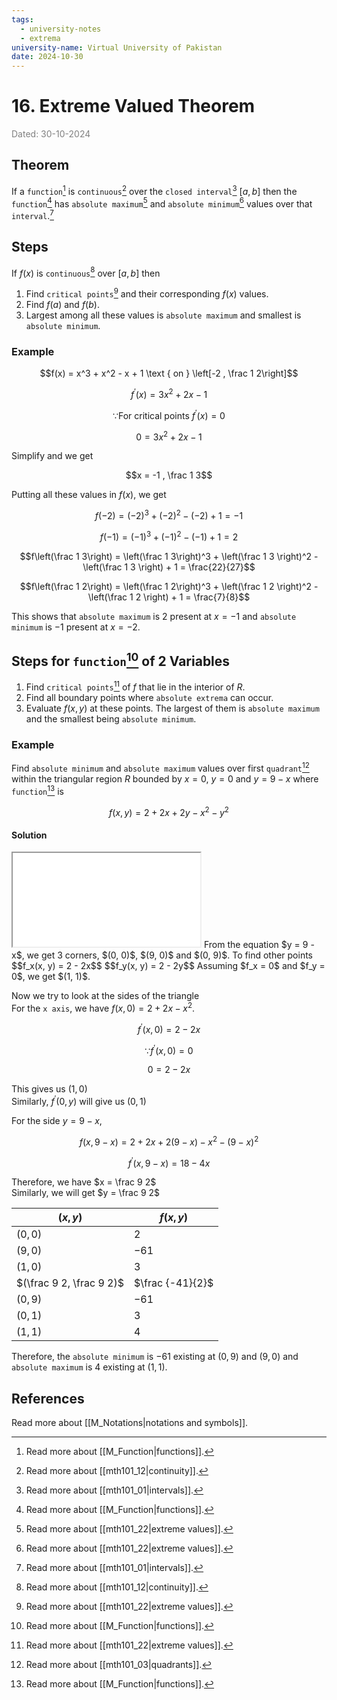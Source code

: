 ```yaml
---
tags:
  - university-notes
  - extrema
university-name: Virtual University of Pakistan
date: 2024-10-30
---
```


# 16. Extreme Valued Theorem

<span style="color: gray;">Dated: 30-10-2024</span>

## Theorem

If a `function`[^1] is `continuous`[^2] over the `closed interval`[^3] $[a, b]$ then the `function`[^1] has `absolute maximum`[^4] and `absolute minimum`[^4] values over that `interval`.[^3]

## Steps

If $f(x)$ is `continuous`[^2] over $[a, b]$ then

1. Find `critical points`[^4] and their corresponding $f(x)$ values.
2. Find $f(a)$ and $f(b)$.
3. Largest among all these values is `absolute maximum` and smallest is `absolute minimum`.

### Example

$$f(x) = x^3 + x^2 - x + 1 \text { on } \left[-2 , \frac 1 2\right]$$

$$f^{\prime}(x) = 3x^2 + 2x - 1$$

$$\because \text{For critical points } f^{\prime}(x) = 0$$

$$0 = 3x^2 + 2x - 1$$

Simplify and we get  

$$x = -1 , \frac 1 3$$

Putting all these values in $f(x)$, we get  

$$f(-2) = (-2)^3 + (-2)^2 - (-2) + 1 = -1$$

$$f(-1) = (-1)^3 + (-1)^2 - (-1) + 1 = 2$$

$$f\left(\frac 1 3\right) = \left(\frac 1 3\right)^3 + \left(\frac 1 3 \right)^2 - \left(\frac 1 3 \right) + 1 = \frac{22}{27}$$

$$f\left(\frac 1 2\right) = \left(\frac 1 2\right)^3 + \left(\frac 1 2 \right)^2 - \left(\frac 1 2 \right) + 1 = \frac{7}{8}$$

This shows that `absolute maximum` is $2$ present at $x = -1$ and `absolute minimum` is $-1$ present at $x = -2$.

## Steps for `function`[^1] of 2 Variables

1. Find `critical points`[^4] of $f$ that lie in the interior of $R$.
2. Find all boundary points where `absolute extrema` can occur.
3. Evaluate $f(x, y)$ at these points. The largest of them is `absolute maximum` and the smallest being `absolute minimum`.

### Example

Find `absolute minimum` and `absolute maximum` values over first `quadrant`[^5] within the triangular region $R$ bounded by $x = 0$, $y = 0$ and $y = 9 - x$ where `function`[^1] is

$$f(x, y) = 2 + 2x + 2y - x^2 - y^2$$

#### Solution

<iframe src="../figures/extrema.html"></iframe>
From the equation $y = 9 - x$, we get 3 corners, $(0, 0)$, $(9, 0)$ and $(0, 9)$.
To find other points
$$f_x(x, y) = 2 - 2x$$
$$f_y(x, y) = 2 - 2y$$
Assuming $f_x = 0$ and $f_y = 0$, we get $(1, 1)$.

Now we try to look at the sides of the triangle  
For the `x axis`, we have $f(x, 0) = 2 + 2x - x^2$.  

$$f^{\prime}(x, 0) = 2 - 2x$$

$$\because f^{\prime}(x, 0) = 0$$

$$0 = 2 - 2x$$

This gives us $(1, 0)$  
Similarly, $f^{\prime}(0, y)$ will give us $(0, 1)$

For the side $y = 9 - x$,  

$$f(x, 9 - x) = 2 + 2x + 2(9 - x) -x^2 - (9 - x)^2$$

$$f^{\prime}(x, 9 - x) = 18 - 4x$$

Therefore, we have $x = \frac 9 2$  
Similarly, we will get $y = \frac 9 2$

| $(x, y)$                 | $f(x, y)$        |
| ------------------------ | ---------------- |
| $(0, 0)$                 | $2$              |
| $(9, 0)$                 | $-61$            |
| $(1, 0)$                 | $3$              |
| $(\frac 9 2, \frac 9 2)$ | $\frac {-41}{2}$ |
| $(0, 9)$                 | $-61$            |
| $(0, 1)$                 | $3$              |
| $(1, 1)$                 | $4$              |

Therefore, the `absolute minimum` is $-61$ existing at $(0, 9)$ and $(9, 0)$ and `absolute maximum` is $4$ existing at $(1, 1)$.

## References

Read more about [[M_Notations|notations and symbols]].

[^1]: Read more about [[M_Function|functions]].
[^2]: Read more about [[mth101_12|continuity]].
[^3]: Read more about [[mth101_01|intervals]].
[^4]: Read more about [[mth101_22|extreme values]].
[^5]: Read more about [[mth101_03|quadrants]].